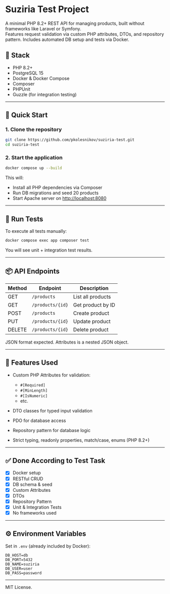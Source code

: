 # Suziria Test Project

A minimal PHP 8.2+ REST API for managing products, built without frameworks like Laravel or Symfony.  
Features request validation via custom PHP attributes, DTOs, and repository pattern. Includes automated DB setup and tests via Docker.

## 🧱 Stack

- PHP 8.2+
- PostgreSQL 15
- Docker & Docker Compose
- Composer
- PHPUnit
- Guzzle (for integration testing)

---

## 🚀 Quick Start

### 1. Clone the repository

```bash
git clone https://github.com/pkolesnikov/suziria-test.git
cd suziria-test
```

### 2. Start the application

```bash
docker compose up --build
```

This will:

- Install all PHP dependencies via Composer
- Run DB migrations and seed 20 products
- Start Apache server on [http://localhost:8080](http://localhost:8080)

---

## 🧪 Run Tests

To execute all tests manually:

```bash
docker compose exec app composer test
```

You will see unit + integration test results.

---

## 📦 API Endpoints

| Method | Endpoint         | Description         |
|--------|------------------|---------------------|
| GET    | `/products`      | List all products   |
| GET    | `/products/{id}` | Get product by ID   |
| POST   | `/products`      | Create product      |
| PUT    | `/products/{id}` | Update product      |
| DELETE | `/products/{id}` | Delete product      |

JSON format expected. Attributes is a nested JSON object.

---

## 🧩 Features Used

- Custom PHP Attributes for validation:
  - `#[Required]`
  - `#[MinLength]`
  - `#[IsNumeric]`
  - etc.

- DTO classes for typed input validation
- PDO for database access
- Repository pattern for database logic
- Strict typing, readonly properties, match/case, enums (PHP 8.2+)

---

## ✅ Done According to Test Task

- [x] Docker setup
- [x] RESTful CRUD
- [x] DB schema & seed
- [x] Custom Attributes
- [x] DTOs
- [x] Repository Pattern
- [x] Unit & Integration Tests
- [x] No frameworks used

---

## ⚙️ Environment Variables

Set in `.env` (already included by Docker):

```
DB_HOST=db
DB_PORT=5432
DB_NAME=suziria
DB_USER=user
DB_PASS=password
```

---

MIT License.
